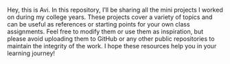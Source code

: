 Hey, this is Avi. In this repository, I’ll be sharing all the mini projects I worked on during my college years. These projects cover a variety of topics and can be useful as references or starting points for your own class assignments. Feel free to modify them or use them as inspiration, but please avoid uploading them to GitHub or any other public repositories to maintain the integrity of the work. I hope these resources help you in your learning journey!

